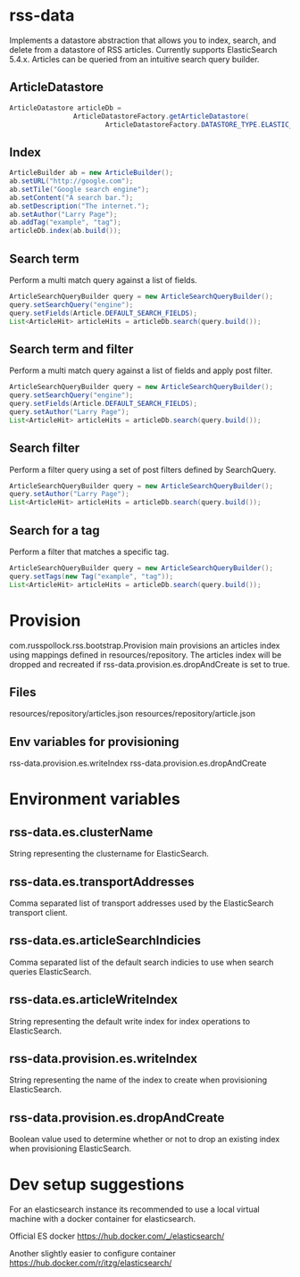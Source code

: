 # rss-data
Implements a datastore abstraction that allows you to index, search, and delete from a datastore of RSS articles.
Currently supports ElasticSearch 5.4.x.
Articles can be queried from an intuitive search query builder.

## ArticleDatastore

```java
ArticleDatastore articleDb =
                ArticleDatastoreFactory.getArticleDatastore(
                        ArticleDatastoreFactory.DATASTORE_TYPE.ELASTIC_SEARCH);
```

## Index
```java
ArticleBuilder ab = new ArticleBuilder();
ab.setURL("http://google.com");
ab.setTile("Google search engine");
ab.setContent("A search bar.");
ab.setDescription("The internet.");
ab.setAuthor("Larry Page");
ab.addTag("example", "tag");
articleDb.index(ab.build());
```

## Search term
Perform a multi match query against a list of fields.
```java
ArticleSearchQueryBuilder query = new ArticleSearchQueryBuilder();
query.setSearchQuery("engine");
query.setFields(Article.DEFAULT_SEARCH_FIELDS);
List<ArticleHit> articleHits = articleDb.search(query.build());
```
## Search term and filter
Perform a multi match query against a list of fields and apply post filter.
```java
ArticleSearchQueryBuilder query = new ArticleSearchQueryBuilder();
query.setSearchQuery("engine");
query.setFields(Article.DEFAULT_SEARCH_FIELDS);
query.setAuthor("Larry Page");
List<ArticleHit> articleHits = articleDb.search(query.build());
```

## Search filter
Perform a filter query using a set of post filters defined by SearchQuery.
```java
ArticleSearchQueryBuilder query = new ArticleSearchQueryBuilder();
query.setAuthor("Larry Page");
List<ArticleHit> articleHits = articleDb.search(query.build());
```

## Search for a tag
Perform a filter that matches a specific tag.
```java
ArticleSearchQueryBuilder query = new ArticleSearchQueryBuilder();
query.setTags(new Tag("example", "tag"));
List<ArticleHit> articleHits = articleDb.search(query.build());
```

# Provision
com.russpollock.rss.bootstrap.Provision main provisions an articles index using mappings defined in resources/repository.
The articles index will be dropped and recreated if rss-data.provision.es.dropAndCreate is set to true.

## Files
resources/repository/articles.json
resources/repository/article.json

## Env variables for provisioning
rss-data.provision.es.writeIndex
rss-data.provision.es.dropAndCreate


# Environment variables
## rss-data.es.clusterName 
String representing the clustername for ElasticSearch.
## rss-data.es.transportAddresses
Comma separated list of transport addresses used by the ElasticSearch transport client.
## rss-data.es.articleSearchIndicies
Comma separated list of the default search indicies to use when search queries ElasticSearch.
## rss-data.es.articleWriteIndex
String representing the default write index for index operations to ElasticSearch.
## rss-data.provision.es.writeIndex
String representing the name of the index to create when provisioning ElasticSearch.
## rss-data.provision.es.dropAndCreate
Boolean value used to determine whether or not to drop an existing index when provisioning ElasticSearch.

# Dev setup suggestions
For an elasticsearch instance its recommended to use a local virtual machine with a docker container for elasticsearch.

Official ES docker
https://hub.docker.com/_/elasticsearch/

Another slightly easier to configure container
https://hub.docker.com/r/itzg/elasticsearch/


